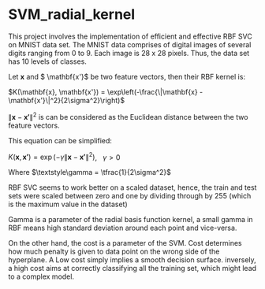 # SVM_radial_kernel
This project involves the implementation of efficient and effective RBF SVC on MNIST data set. The MNIST data comprises of digital images of several digits ranging from 0 to 9. Each image is 28 x 28 pixels. Thus, the data set has 10 levels of classes.

Let $\mathbf{x}$ and $ \mathbf{x'}$ be two feature vectors, then their RBF kernel is:

$K(\mathbf{x}, \mathbf{x'}) = \exp\left(-\frac{\|\mathbf{x} - \mathbf{x'}\|^2}{2\sigma^2}\right)$

$\textstyle\|\mathbf{x} - \mathbf{x'}\|^2$ is can be considered as the Euclidean distance between the two feature vectors.

This equation can be simplified:

$K(\mathbf{x}, \mathbf{x'}) = \exp(-\gamma\|\mathbf{x} - \mathbf{x'}\|^2)$,     $\ \ \gamma > 0$

Where $\textstyle\gamma = \tfrac{1}{2\sigma^2}$

RBF SVC seems to work better on a scaled dataset, hence, the train and test sets were scaled between zero and one by dividing through by 255 (which is the maximum value in the dataset)

Gamma is a parameter of the radial basis function kernel, a small gamma in RBF means high standard deviation around each point and vice-versa.

On the other hand, the cost is a parameter of the SVM. Cost determines how much penalty is given to data point on the wrong side of the hyperplane. A Low cost simply implies a smooth decision surface. inversely, a high cost aims at correctly classifying all the training set, which might lead to a complex model.
